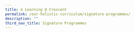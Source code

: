 ```yaml
---
title: m Learning @ Crescent
permalink: /our-holistic-curriculum/signature-programmes/
description: ""
third_nav_title: Signature Programmes
---
```


